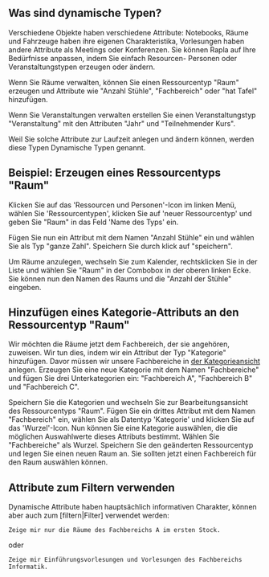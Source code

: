 ## Was sind dynamische Typen? ##

Verschiedene Objekte haben verschiedene Attribute: Notebooks, Räume und Fahrzeuge haben ihre eigenen
Charakteristika, Vorlesungen haben andere Attribute als Meetings oder Konferenzen.
Sie können Rapla auf Ihre Bedürfnisse anpassen, indem Sie einfach Resourcen- Personen oder Veranstaltungstypen erzeugen oder ändern.

Wenn Sie Räume verwalten, können Sie einen Ressourcentyp "Raum" erzeugen und Attribute wie "Anzahl Stühle", "Fachbereich" oder "hat Tafel" hinzufügen.

Wenn Sie Veranstaltungen verwalten erstellen Sie einen Veranstaltungstyp "Veranstaltung" mit den Attributen "Jahr" und "Teilnehmender Kurs".

Weil Sie solche Attribute zur Laufzeit anlegen und ändern können, werden diese Typen Dynamische Typen genannt.


## Beispiel: Erzeugen eines Ressourcentyps "Raum" ##

Klicken Sie auf das 'Ressourcen und Personen'-Icon im linken Menü, wählen Sie 'Ressourcentypen', klicken Sie auf 'neuer Ressourcentyp' und geben Sie "Raum" in das Feld 'Name des Typs' ein.

Fügen Sie nun ein Attribut mit dem Namen "Anzahl Stühle" ein und wählen Sie als Typ "ganze Zahl". Speichern Sie durch klick auf "speichern".

Um Räume anzulegen, wechseln Sie zum Kalender, rechtsklicken Sie in der Liste und wählen Sie "Raum" in der Combobox in der oberen linken Ecke. Sie können nun den Namen des Raums und die "Anzahl der Stühle" eingeben.

## Hinzufügen eines Kategorie-Attributs an den Ressourcentyp "Raum" ##

Wir möchten die Räume jetzt dem Fachbereich, der sie angehören, zuweisen. Wir tun dies, indem wir ein Attribut der Typ "Kategorie" hinzufügen. Davor müssen wir unsere Fachbereiche in [der Kategorieansicht](KategorienDialog.md) anlegen. Erzeugen Sie eine neue Kategorie mit dem Namen "Fachbereiche" und fügen Sie drei Unterkategorien ein: "Fachbereich A", "Fachbereich B" und "Fachbereich C".

Speichern Sie die Kategorien und wechseln Sie zur Bearbeitungsansicht des Ressourcentyps "Raum". Fügen Sie ein drittes Attribut mit dem Namen "Fachbereich" ein, wählen Sie als Datentyp 'Kategorie' und klicken Sie auf das 'Wurzel'-Icon. Nun können Sie eine Kategorie auswählen, die die möglichen Auswahlwerte dieses Attributs bestimmt. Wählen Sie "Fachbereiche" als Wurzel. Speichern Sie den geänderten Ressourcentyp und legen Sie einen neuen Raum an. Sie sollten jetzt einen Fachbereich für den Raum auswählen können.

## Attribute zum Filtern verwenden ##

Dynamische Attribute haben hauptsächlich informativen Charakter, können aber auch zum [filtern|Filter] verwendet werden:

```
Zeige mir nur die Räume des Fachbereichs A im ersten Stock.
```
oder

```
Zeige mir Einführungsvorlesungen und Vorlesungen des Fachbereichs Informatik.
```